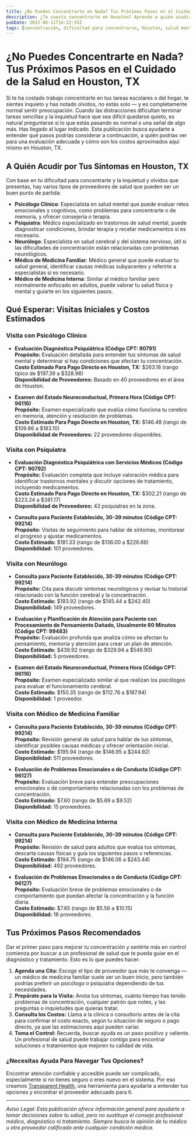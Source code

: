 ```yaml
---
title: ¿No Puedes Concentrarte en Nada? Tus Próximos Pasos en el Cuidado de la Salud en Houston, TX  
description: ¿Te cuesta concentrarte en Houston? Aprende a quién acudir, las visitas típicas y los costos estimados para recibir la atención adecuada para tus síntomas.  
pubDate: 2025-06-11T16:22:55Z  
tags: [concentración, dificultad para concentrarse, Houston, salud mental, atención médica, síntomas, diagnóstico, costo de clínica]  
---
```


# ¿No Puedes Concentrarte en Nada? Tus Próximos Pasos en el Cuidado de la Salud en Houston, TX

Si te ha costado trabajo concentrarte en tus tareas escolares o del hogar, te sientes inquieto y has notado olvidos, no estás solo — y es completamente normal sentir preocupación. Cuando las distracciones dificultan terminar tareas sencillas y la inquietud hace que sea difícil quedarse quieto, es natural preguntarse si lo que estás pasando es normal o una señal de algo más. Has llegado al lugar indicado. Esta publicación busca ayudarte a entender qué pasos podrías considerar a continuación, a quién podrías ver para una evaluación adecuada y cómo son los costos aproximados aquí mismo en Houston, TX.

## A Quién Acudir por Tus Síntomas en Houston, TX

Con base en tu dificultad para concentrarte y la inquietud y olvidos que presentas, hay varios tipos de proveedores de salud que pueden ser un buen punto de partida:

- **Psicólogo Clínico**: Especialista en salud mental que puede evaluar retos emocionales y cognitivos, como problemas para concentrarte o de memoria, y ofrecer consejería o terapia.  
- **Psiquiatra**: Médico especializado en trastornos de salud mental, puede diagnosticar condiciones, brindar terapia y recetar medicamentos si es necesario.  
- **Neurólogo**: Especialista en salud cerebral y del sistema nervioso, útil si las dificultades de concentración están relacionadas con problemas neurológicos.  
- **Médico de Medicina Familiar**: Médico general que puede evaluar tu salud general, identificar causas médicas subyacentes y referirte a especialistas si es necesario.  
- **Médico de Medicina Interna**: Similar al médico familiar pero normalmente enfocado en adultos, puede valorar tu salud física y mental y guiarte en los siguientes pasos.

## Qué Esperar: Visitas Iniciales y Costos Estimados

### Visita con Psicólogo Clínico

- **Evaluación Diagnóstica Psiquiátrica (Código CPT: 90791)**  
  **Propósito:** Evaluación detallada para entender tus síntomas de salud mental y determinar si hay condiciones que afectan tu concentración.  
  **Costo Estimado Para Pago Directo en Houston, TX:** $263.18 (rango típico de $197.39 a $328.98)  
  **Disponibilidad de Proveedores:** Basado en 40 proveedores en el área de Houston.

- **Examen del Estado Neuroconductual, Primera Hora (Código CPT: 96116)**  
  **Propósito:** Examen especializado que evalúa cómo funciona tu cerebro en memoria, atención y resolución de problemas.  
  **Costo Estimado Para Pago Directo en Houston, TX:** $146.48 (rango de $109.86 a $183.10)  
  **Disponibilidad de Proveedores:** 22 proveedores disponibles.

### Visita con Psiquiatra

- **Evaluación Diagnóstica Psiquiátrica con Servicios Médicos (Código CPT: 90792)**  
  **Propósito:** Evaluación completa que incluye valoración médica para identificar trastornos mentales y discutir opciones de tratamiento, incluyendo medicamentos.  
  **Costo Estimado Para Pago Directo en Houston, TX:** $302.21 (rango de $223.24 a $381.17)  
  **Disponibilidad de Proveedores:** 43 psiquiatras en la zona.

- **Consulta para Paciente Establecido, 30-39 minutos (Código CPT: 99214)**  
  **Propósito:** Visitas de seguimiento para hablar de síntomas, monitorear el progreso y ajustar medicamentos.  
  **Costo Estimado:** $181.33 (rango de $136.00 a $226.66)  
  **Disponibilidad:** 101 proveedores.

### Visita con Neurólogo

- **Consulta para Paciente Establecido, 30-39 minutos (Código CPT: 99214)**  
  **Propósito:** Cita para discutir síntomas neurológicos y revisar tu historial relacionado con la función cerebral y la concentración.  
  **Costo Estimado:** $193.92 (rango de $145.44 a $242.40)  
  **Disponibilidad:** 149 proveedores.

- **Evaluación y Planificación de Atención para Paciente con Procesamiento de Pensamiento Dañado, Usualmente 60 Minutos (Código CPT: 99483)**  
  **Propósito:** Evaluación profunda que analiza cómo se afectan tu pensamiento, memoria y atención para crear un plan de atención.  
  **Costo Estimado:** $439.92 (rango de $329.94 a $549.90)  
  **Disponibilidad:** 5 proveedores.

- **Examen del Estado Neuroconductual, Primera Hora (Código CPT: 96116)**  
  **Propósito:** Examen especializado similar al que realizan los psicólogos para evaluar el funcionamiento cerebral.  
  **Costo Estimado:** $150.35 (rango de $112.76 a $187.94)  
  **Disponibilidad:** 1 proveedor.

### Visita con Médico de Medicina Familiar

- **Consulta para Paciente Establecido, 30-39 minutos (Código CPT: 99214)**  
  **Propósito:** Revisión general de salud para hablar de tus síntomas, identificar posibles causas médicas y ofrecer orientación inicial.  
  **Costo Estimado:** $195.94 (rango de $146.95 a $244.92)  
  **Disponibilidad:** 511 proveedores.

- **Evaluación de Problemas Emocionales o de Conducta (Código CPT: 96127)**  
  **Propósito:** Evaluación breve para entender preocupaciones emocionales o de comportamiento relacionadas con los problemas de concentración.  
  **Costo Estimado:** $7.60 (rango de $5.69 a $9.52)  
  **Disponibilidad:** 15 proveedores.

### Visita con Médico de Medicina Interna

- **Consulta para Paciente Establecido, 30-39 minutos (Código CPT: 99214)**  
  **Propósito:** Revisión de salud para adultos que evalúa tus síntomas, descarta causas físicas y guía los siguientes pasos o referencias.  
  **Costo Estimado:** $194.75 (rango de $146.06 a $243.44)  
  **Disponibilidad:** 492 proveedores.

- **Evaluación de Problemas Emocionales o de Conducta (Código CPT: 96127)**  
  **Propósito:** Evaluación breve de problemas emocionales o de comportamiento que puedan afectar la concentración y la función diaria.  
  **Costo Estimado:** $7.85 (rango de $5.56 a $10.15)  
  **Disponibilidad:** 18 proveedores.

## Tus Próximos Pasos Recomendados

Dar el primer paso para mejorar tu concentración y sentirte más en control comienza por buscar a un profesional de salud que te pueda guiar en el diagnóstico y tratamiento. Esto es lo que puedes hacer:

1. **Agenda una Cita:** Escoge el tipo de proveedor que más te convenga — un médico de medicina familiar suele ser un buen inicio, pero también podrías preferir un psicólogo o psiquiatra dependiendo de tus necesidades.  
2. **Prepárate para la Visita:** Anota tus síntomas, cuánto tiempo has tenido problemas de concentración, cualquier patrón que notes, y las preguntas o inquietudes que quieras tratar.  
3. **Consulta los Costos:** Llama a la clínica o consultorio antes de la cita para confirmar el costo exacto, según tu situación de seguro o pago directo, ya que las estimaciones aquí pueden variar.  
4. **Toma el Control:** Recuerda, buscar ayuda es un paso positivo y valiente. Un profesional de salud puede trabajar contigo para encontrar soluciones o tratamientos que mejoren tu calidad de vida.

### ¿Necesitas Ayuda Para Navegar Tus Opciones?

Encontrar atención confiable y accesible puede ser complicado, especialmente si no tienes seguro o eres nuevo en el sistema. Por eso creamos [Transparent Health](https://transparenthealth.ai), una herramienta para ayudarte a entender tus opciones y encontrar el proveedor adecuado para ti.

---

*Aviso Legal: Esta publicación ofrece información general para ayudarte a tomar decisiones sobre tu salud, pero no sustituye el consejo profesional médico, diagnóstico ni tratamiento. Siempre busca la opinión de tu médico u otro proveedor calificado ante cualquier condición médica.*
